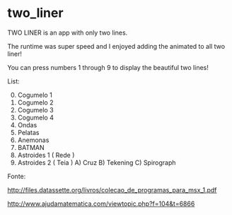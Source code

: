 # two_liner
TWO LINER is an app with only two lines.

The runtime was super speed and I enjoyed adding the animated to all two liner!

You can press numbers 1 through 9 to display the beautiful two lines!

List:

0) Cogumelo 1
1) Cogumelo 2
2) Cogumelo 3
3) Cogumelo 4
4) Ondas 
5) Pelatas
6) Anemonas
7) BATMAN
8) Astroides 1 ( Rede )
9) Astroides 2 ( Teia ) 
A) Cruz
B) Tekening
C) Spirograph

Fonte:

http://files.datassette.org/livros/colecao_de_programas_para_msx_1.pdf

http://www.ajudamatematica.com/viewtopic.php?f=104&t=6866
